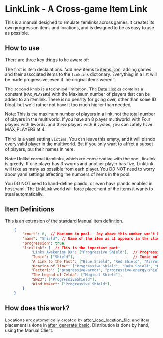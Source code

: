 # LinkLink - A Cross-game Item Link

This is a manual designed to emulate itemlinks across games.  It creates its own progression items and locations, and is designed to be as easy to use as possible.

## How to use

There are three key things to be aware of:

The first is item declarations.  Add new items to [items.json](data/items.json), adding games and their associated items to the `linklink` dictionary. Everything in a list will be made progressive, even if the original items weren't.

The second knob is a technical limitation.  The [Data Hooks](hooks/Data.py) contains a constant (`MAX_PLAYERS`) with the Maximum number of players that can be added to an itemlink.  There is no penalty for going over, other than some ID bloat, but we'd rather not have it too much higher than needed.

Note:  This is the maximum number of players in a link, not the total number of players in the multiworld.  If you have an 8 player multiworld, with Four players with Swords, and three players with Bicycles, you can safely have MAX_PLAYERS at 4.

Third, is a yaml setting `victims`.  You can leave this empty, and it will plando every valid player in the multiworld.  But if you only want to affect a subset of players, put their names in here.

Note:  Unlike normal itemlinks, which are conservative with the pool, linklink is greedy.  If one player has 3 swords and another player has five, LinkLink will take as many as possible from each player.  You DO NOT need to worry about yaml settings affecting the numbers of items in the pool.

You DO NOT need to hand-define plando, or even have plando enabled in host.yaml.  The LinkLink world will force placement of the items it wants to steal automatically.

## Item Definitions

This is an extension of the standard Manual item definition.
```json
    {
        "count": 6,  // Maximum in pool.  Any above this number won't be plando'd
        "name": "Shield", // Name of the item as it appears in the client and other players.
        "progression": true,
        "linklink": {  // This is the important part:
            "Links Awakening DX": ["Progressive Shield"],  // Progressive items are pulled multiple times.  We'll pull all three Progressive Shields.
            "Tunic": ["Shield"],                           // Tunic only has one shield.  Nothing will happen when the link recieves shields 2 and 3.
            "A Link to the Past": ["Blue Shield", "Red Shield", "Mirror Shield"], // LttP has three separate shields.  This will progressify them.
            "Ocarina of Time": ["Progressive Shield", "Deku Shield", "Hylian Shield", "Mirror Shield"], // If a game has the option to be progressive or not, this uses progressives if it can find any, then the individuals afterwards.
            "Factorio": ["progressive-armor", "progressive-energy-shield"],  // You can even progressify progressives!  This'll give all four Armor upgrades, then the two Energy Shield modules.
            "The Legend of Zelda": ["Magical Shield"],
            "SMZ3": ["ProgressiveShield"],
            "Wind Waker": ["Progressive Shield"],
        }
    }
```

## How does this work?

Locations are automatically created by [after_load_location_file](hooks/Data.py), and item placement is done in [after_generate_basic](hooks/World.py).  Distribution is done by hand, using the Manual Client.
